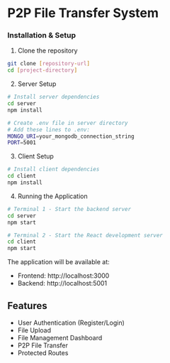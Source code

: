 # P2P File Transfer System

### Installation & Setup

1. Clone the repository
```bash
git clone [repository-url]
cd [project-directory]
```

2. Server Setup
```bash
# Install server dependencies
cd server
npm install

# Create .env file in server directory
# Add these lines to .env:
MONGO_URI=your_mongodb_connection_string
PORT=5001
```

3. Client Setup
```bash
# Install client dependencies
cd client
npm install
```

4. Running the Application
```bash
# Terminal 1 - Start the backend server
cd server
npm start

# Terminal 2 - Start the React development server
cd client
npm start
```

The application will be available at:
- Frontend: http://localhost:3000
- Backend: http://localhost:5001

## Features
- User Authentication (Register/Login)
- File Upload
- File Management Dashboard
- P2P File Transfer
- Protected Routes

